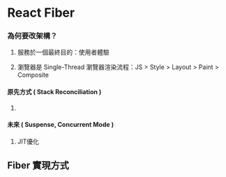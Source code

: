 
# React Fiber

### 為何要改架構？
1. 服務於一個最終目的：使用者體驗

3. 瀏覽器是 Single-Thread
瀏覽器渲染流程：JS > Style > Layout > Paint > Composite

#### 原先方式 ( Stack Reconciliation )
1. 
#### 未來 ( Suspense, Concurrent Mode )
1. JIT優化
## Fiber 實現方式
  
<!--stackedit_data:
eyJoaXN0b3J5IjpbLTEyMDQ1MDY0ODcsLTE1OTE5Mzk0MjksOD
Y1MzMzMTk1XX0=
-->